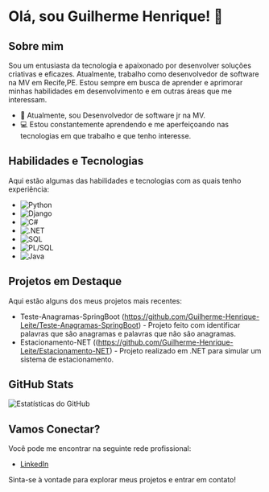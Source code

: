 
# Olá, sou Guilherme Henrique! 👾

## Sobre mim

Sou um entusiasta da tecnologia e apaixonado por desenvolver soluções criativas e eficazes. Atualmente, trabalho como desenvolvedor de software na MV em Recife,PE. Estou sempre em busca de aprender e aprimorar minhas habilidades em desenvolvimento e em outras áreas que me interessam.

- 💼 Atualmente, sou Desenvolvedor de software jr na MV.
- 💻 Estou constantemente aprendendo e me aperfeiçoando nas tecnologias em que trabalho e que tenho interesse.

## Habilidades e Tecnologias

Aqui estão algumas das habilidades e tecnologias com as quais tenho experiência:

- ![Python](https://img.shields.io/badge/-Python-3776AB?style=for-the-badge&logo=python&logoColor=fff)
- ![Django](https://img.shields.io/badge/-Django-092E20?style=for-the-badge&logo=django&logoColor=fff)
- ![C#](https://img.shields.io/badge/-C%23-239120?style=for-the-badge&logo=c-sharp&logoColor=fff)
- ![.NET](https://img.shields.io/badge/-.NET-512BD4?style=for-the-badge&logo=dot-net&logoColor=fff)
- ![SQL](https://img.shields.io/badge/-SQL-4479A1?style=for-the-badge&logo=mysql&logoColor=fff)
- ![PL/SQL](https://img.shields.io/badge/-PL%2FSQL-F80000?style=for-the-badge&logo=oracle&logoColor=fff)
- ![Java](https://img.shields.io/badge/-Java-007396?style=for-the-badge&logo=java&logoColor=fff)

## Projetos em Destaque

Aqui estão alguns dos meus projetos mais recentes:

- Teste-Anagramas-SpringBoot (https://github.com/Guilherme-Henrique-Leite/Teste-Anagramas-SpringBoot) - Projeto feito com identificar palavras que são anagramas e palavras que não são anagramas.
- Estacionamento-NET ((https://github.com/Guilherme-Henrique-Leite/Estacionamento-NET) - Projeto realizado em .NET para simular um sistema de estacionamento.

## GitHub Stats

![Estatísticas do GitHub](https://github-readme-stats.vercel.app/api?username=seu-nome&show_icons=true&count_private=true)

## Vamos Conectar?

Você pode me encontrar na seguinte rede profissional:

- [LinkedIn]((https://www.linkedin.com/in/guilhermehlalbuquerque/))

Sinta-se à vontade para explorar meus projetos e entrar em contato!

